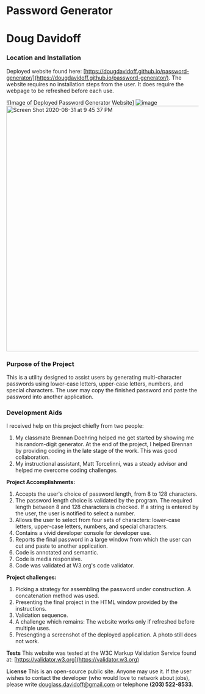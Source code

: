 
# Password Generator
# Doug Davidoff

### Location and Installation
Deployed website found here:
[https://dougdavidoff.github.io/password-generator/](https://dougdavidoff.github.io/password-generator/). The website requires no installation steps from the user. It does require the webpage to be refreshed before each use.

![Image of Deployed Password Generator Website]
![image](https://i.imgur.com/3W4LIZll.jpg)
<img width="642" alt="Screen Shot 2020-08-31 at 9 45 37 PM" src="https://user-images.githubusercontent.com/10477863/91785398-51ba1d80-ebd3-11ea-88a6-0f7612111b49.png">

### Purpose of the Project
This is a utility designed to assist users by generating multi-character passwords using lower-case letters, upper-case letters, numbers, and special characters. The user may copy the finished password and paste the password into another application.

### Development Aids
I received help on this project chiefly from two people:
1. My classmate Brennan Doehring helped me get started by showing me his random-digit generator. At the end of the project, I helped Brennan by providing coding in the late stage of the work. This was good collaboration.
1. My instructional assistant, Matt Torcelinni, was a steady advisor and helped me overcome coding challenges.

**Project Accomplishments:**
1. Accepts the user's choice of password length, from 8 to 128 characters.
1. The password length choice is validated by the program. The required length between 8 and 128 characters is checked. If a string is entered by the user, the user is notified to select a number.
1. Allows the user to select from four sets of characters: lower-case letters, upper-case letters, numbers, and special characters.
1. Contains a vivid developer console for developer use.
1. Reports the final password in a large window from which the user can cut and paste to another application.
1. Code is annotated and semantic.
1. Code is media responsive.
1. Code was validated at W3.org's code validator.

**Project challenges:**
1. Picking a strategy for assembling the password under construction. A concatenation method was used.
1. Presenting the final project in the HTML window provided by the instructions.
1. Validation sequence.
1. A challenge which remains: The website works only if refreshed before multiple uses.
1. Presengting a screenshot of the deployed application. A photo still does not work.

**Tests**
This website was tested at the W3C Markup Validation Service found at:
[https://validator.w3.org](https://validator.w3.org)

**License**
This is an open-source public site. Anyone may use it. If the user wishes to contact the developer (who would love to network about jobs), please write [douglass.davidoff@gmail.com](mailto:douglass.davidoff@gmail.com) or telephone **(203) 522-8533**.

